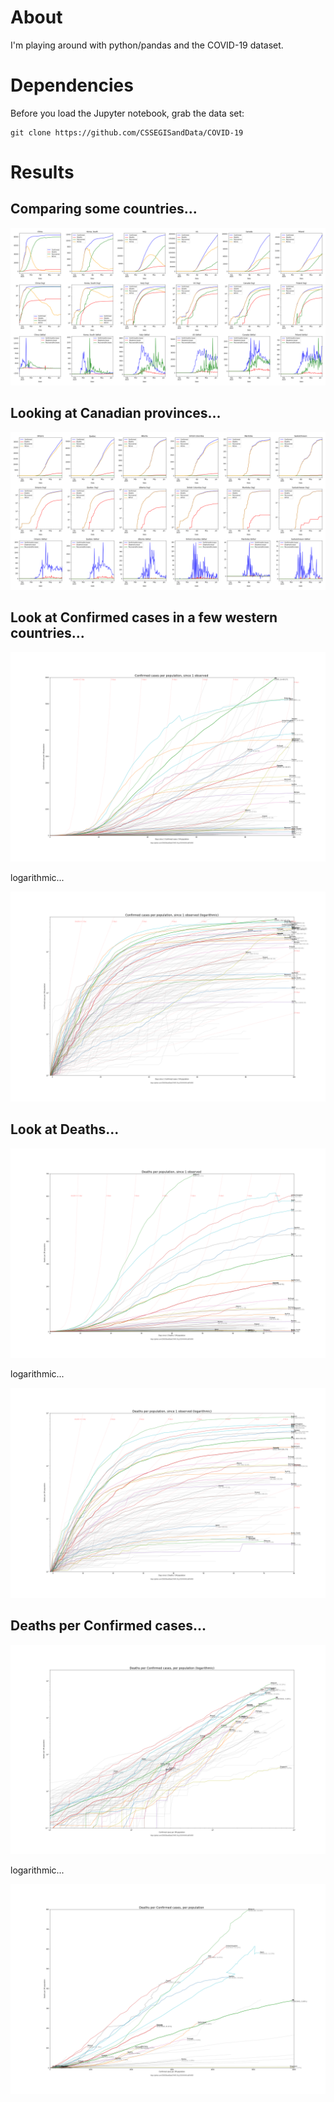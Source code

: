 # About

I'm playing around with python/pandas and the COVID-19 dataset.


# Dependencies

Before you load the Jupyter notebook, grab the data set:

    git clone https://github.com/CSSEGISandData/COVID-19


# Results

## Comparing some countries...

<a href=https://raw.githubusercontent.com/bartman/covid19/master/out/countries.png>
    <img src=out/countries.png>
    </a>

## Looking at Canadian provinces...

<a href=https://raw.githubusercontent.com/bartman/covid19/master/out/canada.png>
    <img src=out/canada.png>
    </a>

## Look at Confirmed cases in a few western countries...

<a href=https://raw.githubusercontent.com/bartman/covid19/master/out/country-confirmed.png>
    <img src=out/country-confirmed.png>
    </a>

logarithmic...

<a href=https://raw.githubusercontent.com/bartman/covid19/master/out/country-confirmed-log.png>
    <img src=out/country-confirmed-log.png>
    </a>

## Look at Deaths...

<a href=https://raw.githubusercontent.com/bartman/covid19/master/out/country-deaths.png>
    <img src=out/country-deaths.png>
    </a>

logarithmic...

<a href=https://raw.githubusercontent.com/bartman/covid19/master/out/country-deaths-log.png>
    <img src=out/country-deaths-log.png>
    </a>

## Deaths per Confirmed cases...

<a href=https://raw.githubusercontent.com/bartman/covid19/master/out/country-deaths-per-confirmed.png>
    <img src=out/country-deaths-per-confirmed-log.png>
    </a>

logarithmic...

<a href=https://raw.githubusercontent.com/bartman/covid19/master/out/country-deaths-per-confirmed-log.png>
    <img src=out/country-deaths-per-confirmed.png>
    </a>


